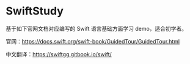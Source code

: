 # SwiftStudy

基于如下官网文档对应编写的 Swift 语言基础方面学习 demo，适合初学者。

官网：https://docs.swift.org/swift-book/GuidedTour/GuidedTour.html

中文翻译：https://swiftgg.gitbook.io/swift/
